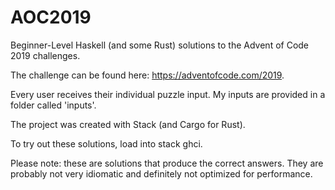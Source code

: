 # AOC2019

Beginner-Level Haskell (and some Rust) solutions to the Advent of Code 2019 challenges.

The challenge can be found here: https://adventofcode.com/2019.

Every user receives their individual puzzle input. My inputs are provided in a folder called 'inputs'.

The project was created with Stack (and Cargo for Rust).

To try out these solutions, load into stack ghci. 

Please note: these are solutions that produce the correct answers. They are probably not very idiomatic and definitely not optimized for performance.
